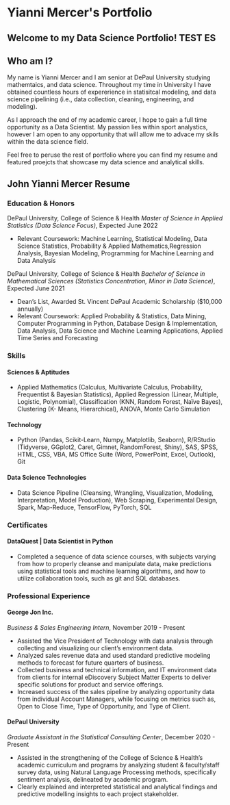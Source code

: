 # Yianni Mercer's Portfolio

## Welcome to my Data Science Portfolio! TEST ES 

## Who am I?
My name is Yianni Mercer and I am senior at DePaul University studying mathemtaics, and data science.  Throughout my time in University I have obtained countless hours of expererience in statisitcal modeling, and data science pipelining (i.e., data collection, cleaning, engineering, and modeling). 

As I approach the end of my academic career, I hope to gain a full time opportunity as a Data Scientist.  My passion lies within sport analystics, however I am open to any opportunity that will allow me to advace my skils within the data science field.  

Feel free to peruse the rest of portfolio where you can find my resume and featured proejcts that showcase my data science and analytical skills. 

## John Yianni Mercer Resume

### Education & Honors

DePaul University, College of Science & Health
*Master of Science in Applied Statistics (Data Science Focus)*, Expected June 2022   
* Relevant Coursework: Machine Learning, Statistical Modeling, Data Science Statistics, Probability & Applied Mathematics,Regression Analysis, Bayesian Modeling, Programming for Machine Learning and Data Analysis

DePaul University, College of Science & Health
*Bachelor of Science in Mathematical Sciences* *(Statistics Concentration, Minor in Data Science)*, Expected June 2021
* Dean’s List, Awarded St. Vincent DePaul Academic Scholarship ($10,000 annually)
* Relevant Coursework: Applied Probability & Statistics, Data Mining, Computer Programming in Python, Database Design &
Implementation, Data Analysis, Data Science and Machine Learning Applications, Applied Time Series and Forecasting

### Skills

#### Sciences & Aptitudes 
* Applied Mathematics (Calculus, Multivariate Calculus, Probability, Frequentist & Bayesian Statistics),
Applied Regression (Linear, Multiple, Logistic, Polynomial), Classification (KNN, Random Forest, Naïve Bayes), Clustering (K- Means, Hierarchical), ANOVA, Monte Carlo Simulation
#### Technology 
* Python (Pandas, Scikit-Learn, Numpy, Matplotlib, Seaborn), R/RStudio (Tidyverse, GGplot2, Caret, Gimnet, RandomForest, Shiny), SAS, SPSS, HTML, CSS, VBA, MS Office Suite (Word, PowerPoint, Excel, Outlook), Git
#### Data Science Technologies
* Data Science Pipeline (Cleansing, Wrangling, Visualization, Modeling, Interpretation, Model Production), Web Scraping, Experimental Design, Spark, Map-Reduce, TensorFlow, PyTorch, SQL

### Certificates
#### DataQuest | Data Scientist in Python
* Completed a sequence of data science courses, with subjects varying from how to properly cleanse and manipulate data, make predictions using statistical tools and machine learning algorithms, and how to utilize collaboration tools, such as git and SQL databases.

### Professional Experience 
#### George Jon Inc.
*Business & Sales Engineering Intern*, November 2019 - Present
* Assisted the Vice President of Technology with data analysis through collecting and visualizing our client’s environment data.
* Analyzed sales revenue data and used standard predictive modeling methods to forecast for future quarters of business.
* Collected business and technical information, and IT environment data from clients for internal eDiscovery Subject Matter Experts to deliver specific solutions for product and service offerings.
* Increased success of the sales pipeline by analyzing opportunity data from individual Account Managers, while focusing on metrics such as, Open to Close Time, Type of Opportunity, and Type of Client.

#### DePaul University 
*Graduate Assistant in the Statistical Consulting Center*, December 2020 - Present
* Assisted in the strengthening of the College of Science & Health’s academic curriculum and programs by analyzing student &
faculty/staff survey data, using Natural Language Processing methods, specifically sentiment analysis, delineated by academic
program.
* Clearly explained and interpreted statistical and analytical findings and predictive modelling insights to each project stakeholder.
